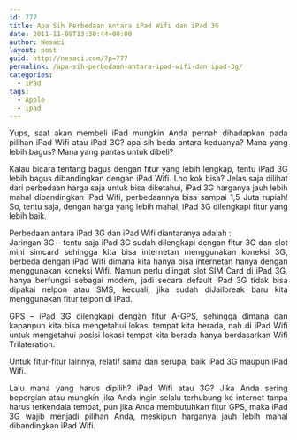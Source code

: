 ```yaml
---
id: 777
title: Apa Sih Perbedaan Antara iPad Wifi dan iPad 3G
date: 2011-11-09T13:30:44+00:00
author: Nesaci
layout: post
guid: http://nesaci.com/?p=777
permalink: /apa-sih-perbedaan-antara-ipad-wifi-dan-ipad-3g/
categories:
  - iPad
tags:
  - Apple
  - ipad
---
```

<p style="text-align: justify;">
  Yups, saat akan membeli iPad mungkin Anda pernah dihadapkan pada pilihan iPad Wifi atau iPad 3G? apa sih beda antara keduanya? Mana yang lebih bagus? Mana yang pantas untuk dibeli?
</p>

<p style="text-align: justify;">
  Kalau bicara tentang bagus dengan fitur yang lebih lengkap, tentu iPad 3G lebih bagus dibandingkan dengan iPad Wifi. Lho kok bisa? Jelas saja dilihat dari perbedaan harga saja untuk bisa diketahui, iPad 3G harganya jauh lebih mahal dibandingkan iPad Wifi, perbedaannya bisa sampai 1,5 Juta rupiah! So, tentu saja, dengan harga yang lebih mahal, iPad 3G dilengkapi fitur yang lebih baik.
</p>

<p style="text-align: justify;">
  Perbedaan antara iPad 3G dan iPad Wifi diantaranya adalah :<br /> Jaringan 3G – tentu saja iPad 3G sudah dilengkapi dengan fitur 3G dan slot mini simcard sehingga kita bisa internetan menggunakan koneksi 3G, berbeda dengan iPad Wifi dimana kita hanya bisa internetan hanya dengan menggunakan koneksi Wifi. Namun perlu diingat slot SIM Card di iPad 3G, hanya berfungsi sebagai modem, jadi secara default iPad 3G tidak bisa dipakai nelpon atau SMS, kecuali, jika sudah diJailbreak baru kita menggunakan fitur telpon di iPad.
</p>

<p style="text-align: justify;">
  GPS – iPad 3G dilengkapi dengan fitur A-GPS, sehingga dimana dan kapanpun kita bisa mengetahui lokasi tempat kita berada, nah di iPad Wifi untuk mengetahui posisi lokasi tempat kita berada hanya berdasarkan Wifi Trilateration.
</p>

<p style="text-align: justify;">
  Untuk fitur-fitur lainnya, relatif sama dan serupa, baik iPad 3G maupun iPad Wifi.
</p>

<p style="text-align: justify;">
  Lalu mana yang harus dipilih? iPad Wifi atau 3G? Jika Anda sering bepergian atau mungkin jika Anda ingin selalu terhubung ke internet tanpa harus terkendala tempat, pun jika Anda membutuhkan fitur GPS, maka iPad 3G wajib menjadi pilihan Anda, meskipun harganya jauh lebih mahal dibandingkan iPad Wifi.
</p>